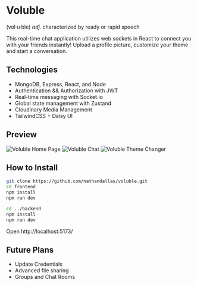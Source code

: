 # Voluble
(vol·​u·​ble) *adj.* characterized by ready or rapid speech

This real-time chat application utilizes web sockets in React to connect you with your friends instantly! Upload a profile picture, customize your theme and start a conversation. 

## Technologies
 
 - MongoDB, Express, React, and Node
 - Authentication && Authorization with JWT
 - Real-time messaging with Socket.io
 - Global state management with Zustand
 - Cloudinary Media Management
 - TailwindCSS + Daisy UI

## Preview

![Voluble Home Page](https://i.imgur.com/17jaMoZ.png)
![Voluble Chat](https://i.imgur.com/6PYfMlp.png)
![Voluble Theme Changer](https://i.imgur.com/NC2FiDY.png)

<!-- ## Deployment

Check out the live website here:  -->

## How to Install

```sh
git clone https://github.com/nathandallas/voluble.git
cd frontend
npm install
npm run dev

cd ../backend
npm install
npm run dev
```

Open http://localhost:5173/ 

## Future Plans

- Update Credentials
- Advanced file sharing
- Groups and Chat Rooms